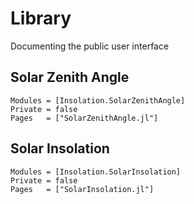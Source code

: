 # Library

Documenting the public user interface

## Solar Zenith Angle
```@autodocs
Modules = [Insolation.SolarZenithAngle]
Private = false
Pages   = ["SolarZenithAngle.jl"]
```

## Solar Insolation
```@autodocs
Modules = [Insolation.SolarInsolation]
Private = false
Pages   = ["SolarInsolation.jl"]
```